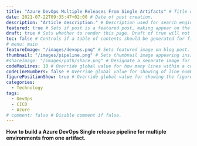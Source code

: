 ```yaml
---
title: "Azure DevOps Multiple Releases From Single Artifacts" # Title of the blog post.
date: 2021-07-22T09:35:47+02:00 # Date of post creation.
description: "Article description." # Description used for search engine.
featured: true # Sets if post is a featured post, making appear on the home page side bar.
draft: true # Sets whether to render this page. Draft of true will not be rendered.
toc: false # Controls if a table of contents should be generated for first-level links automatically.
# menu: main
featureImage: "/images/devops.png" # Sets featured image on blog post.
thumbnail: "/images/pipeline.png" # Sets thumbnail image appearing inside card on homepage.
#shareImage: "/images/path/share.png" # Designate a separate image for social media sharing.
codeMaxLines: 10 # Override global value for how many lines within a code block before auto-collapsing.
codeLineNumbers: false # Override global value for showing of line numbers within code block.
figurePositionShow: true # Override global value for showing the figure label.
categories:
  - Technology
tags:
  - DevOps
  - CICD
  - Azure
# comment: false # Disable comment if false.
---
```


**How to build a Azure DevOps Single release pipeline for multiple environments from one artifact.**